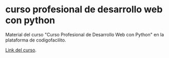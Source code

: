 # curso profesional de desarrollo web con python

Material del curso "Curso Profesional de Desarrollo Web con Python" en la plataforma de codigofacilito.

[Link del curso](https://codigofacilito.com/cursos/python-web).
